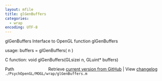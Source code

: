 ```yaml
---
layout: mfile
title: glGenBuffers
categories:
  - wrap
encoding: UTF-8
---
```


glGenBuffers  Interface to OpenGL function glGenBuffers

usage:  buffers = glGenBuffers( n )

C function:  void glGenBuffers(GLsizei n, GLuint\* buffers)


<div class="code_header" style="text-align:right;">
  <span style="float:left;">Path&nbsp;&nbsp;</span> <span class="counter">Retrieve <a href=
  "https://raw.github.com/Psychtoolbox-3/Psychtoolbox-3/beta/./PsychOpenGL/MOGL/wrap/glGenBuffers.m">current version from GitHub</a> | View <a href=
  "https://github.com/Psychtoolbox-3/Psychtoolbox-3/commits/beta/./PsychOpenGL/MOGL/wrap/glGenBuffers.m">changelog</a></span>
</div>
<div class="code">
  <code>./PsychOpenGL/MOGL/wrap/glGenBuffers.m</code>
</div>
